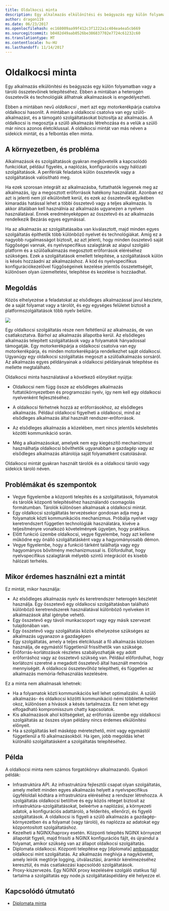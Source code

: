 ```yaml
---
title: Oldalkocsi minta
description: Egy alkalmazás elkülönítési és beágyazás egy külön folyamatban vagy a tároló összetevőinek telepítéséhez.
author: dragon119
ms.date: 06/23/2017
ms.openlocfilehash: ec168009aa99f412c3f1222a1c404ea4ea5cb669
ms.sourcegitcommit: b0482d49aab0526be386837702e7724c61232c60
ms.translationtype: MT
ms.contentlocale: hu-HU
ms.lasthandoff: 11/14/2017
---
```

# <a name="sidecar-pattern"></a>Oldalkocsi minta

Egy alkalmazás elkülönítési és beágyazás egy külön folyamatban vagy a tároló összetevőinek telepítéséhez. Ebben a mintában a heterogén összetevők és technológiák állhatnak alkalmazások is engedélyezheti.

Ebben a mintában nevű *oldalkocsi* , mert azt egy motorkerékpárja csatolva oldalkocsi hasonlít. A mintában a oldalkocsi csatolva van egy szülő-alkalmazást, és a támogató szolgáltatásokat biztosítja az alkalmazás. A oldalkocsi is megosztja a szülő alkalmazás létrehozása és a velük a szülő már nincs azonos életciklussal. A oldalkocsi mintát van más néven a sidekick mintát, és a felbontás ellen minta.

## <a name="context-and-problem"></a>A környezetben, és probléma

Alkalmazások és szolgáltatások gyakran megkövetelik a kapcsolódó funkciókat, például figyelés, a naplózás, konfigurációs vagy hálózati szolgáltatások. A perifériák feladatok külön összetevők vagy a szolgáltatások valósítható meg. 

Ha ezek szorosan integrált az alkalmazásba, futtathatók legyenek meg az alkalmazás, így a megosztott erőforrások hatékony használatát. Azonban ez azt is jelenti nem jól elkülönített kerül, és ezek az összetevők egyikében kimaradás hatással lehet a többi összetevő vagy a teljes alkalmazás. Is akkor általában kell használnia az alkalmazás ugyanezen a nyelven használatával. Ennek eredményeképpen az összetevő és az alkalmazás rendelkezik Bezárás egyes egymással.

Ha az alkalmazás az szolgáltatásaiba van kiválasztott, majd minden egyes szolgáltatás építhetők több különböző nyelvet és technológiákat. Amíg ez a nagyobb rugalmasságot biztosít, az azt jelenti, hogy minden összetevő saját függőségei vannak, és nyelvspecifikus szalagtárak az alapul szolgáló platform és a szülőalkalmazás megosztott erőforrások eléréséhez szükséges. Ezek a szolgáltatások emellett telepítése, a szolgáltatások külön is késés hozzáadni az alkalmazáshoz. A kód és nyelvspecifikus konfigurációkezelővel függőségeinek kezelése jelentős összetettségét, különösen olyan üzemeltetési, telepítése és kezelése is hozzáadhat.

## <a name="solution"></a>Megoldás

Közös elhelyezése a feladatokat az elsődleges alkalmazással javul készlete, de a saját folyamat vagy a tárolót, és egy egységes felületet biztosít a platformszolgáltatások több nyelv belülre. 

![](./_images/sidecar.png)

Egy oldalkocsi szolgáltatás része nem feltétlenül az alkalmazás, de van csatlakoztatva. Bárhol az alkalmazás állapotba kerül. Az elsődleges alkalmazás telepített szolgáltatások vagy a folyamatok hányadossal támogatják. Egy motorkerékpárja a oldalkocsi csatolva van egy motorkerékpárja, és minden motorkerékpárja rendelkezhet saját oldalkocsi. Ugyanúgy egy oldalkocsi szolgáltatás megoszt a szülőalkalmazás sorsáról. Az alkalmazás egyes példányainak a oldalkocsi példányának telepítése és mellette megtalálható. 

Oldalkocsi minta használatával a következő előnyöket nyújtja:

- Oldalkocsi nem függ össze az elsődleges alkalmazás futtatókörnyezetben és programozási nyelv, így nem kell egy oldalkocsi nyelvenként fejlesztéséhez. 

- A oldalkocsi férhetnek hozzá az erőforrásokhoz, az elsődleges alkalmazás. Például oldalkocsi figyelheti a oldalkocsi, mind az elsődleges alkalmazás által használt rendszer-erőforrások. 

- Az elsődleges alkalmazás a közelében, mert nincs jelentős késleltetés közötti kommunikáció során.

- Még a alkalmazásokat, amelyek nem egy kiegészítő mechanizmust használhatja oldalkocsi bővíthetők ugyanabban a gazdagép vagy az elsődleges alkalmazás altárolója saját folyamatként csatolásával.

Oldalkocsi mintát gyakran használt tárolók és a oldalkocsi tároló vagy sidekick tároló néven. 

## <a name="issues-and-considerations"></a>Problémákat és szempontok

- Vegye figyelembe a központi telepítés és a szolgáltatások, folyamatok és tárolók központi telepítéséhez használandó csomagolás formátumban. Tárolók különösen alkalmasak a oldalkocsi mintát.
- Egy oldalkocsi szolgáltatás tervezésekor gondosan adja meg a folyamatok közti kommunikációs mechanizmus. Próbálja nyelvet vagy keretrendszert független technológiák használatára, kivéve a teljesítményre vonatkozó követelmények ügyeljen, hogy praktikus.
- Előtt funkció üzembe oldalkocsi, vegye figyelembe, hogy azt kellene működne egy önálló szolgáltatásként vagy a hagyományosabb démon.
- Vegye figyelembe, hogy a funkció tárként találhatja vagy egy hagyományos bővítmény mechanizmussal is. Előfordulhat, hogy nyelvspecifikus szalagtárak mélyebb szintű integrációt és kisebb hálózati terhelés.

## <a name="when-to-use-this-pattern"></a>Mikor érdemes használni ezt a mintát

Ez mintát, mikor használja:

- Az elsődleges alkalmazás nyelv és keretrendszer heterogén készletét használja. Egy összetevő egy oldalkocsi szolgáltatásban található különböző keretrendszerek használatával különböző nyelveken írt alkalmazások által igénybe vehető.
- Egy összetevő egy távoli munkacsoport vagy egy másik szervezet tulajdonában van.
- Egy összetevő vagy szolgáltatás közös elhelyezése szükséges az alkalmazás ugyanazon a gazdagépen
- Egy szolgáltatás, amely a teljes életciklusát a fő alkalmazás közösen használja, de egymástól függetlenül frissíthetők van szüksége.
- Erőforrás-korlátozások részletes szabályozhatják egy adott erőforráshoz vagy az összetevő szükség van. Például előfordulhat, hogy korlátozni szeretné a megadott összetevő által használt memória mennyiségét. A oldalkocsi összetevőhöz telepítheti, és független az alkalmazás memória-felhasználás kezelésére.

Ez a minta nem alkalmasak lehetnek:

- Ha a folyamatok közti kommunikációs kell lehet optimalizálni. A szülő alkalmazás- és oldalkocsi közötti kommunikáció némi többletterhelést okoz, különösen a hívások a késés tartalmazza. Ez nem lehet egy elfogadható kompromisszum chatty kapcsolatok.
- Kis alkalmazások ahol költségeket, az erőforrás üzembe egy oldalkocsi szolgáltatás az összes olyan példány nincs érdemes elkülönítési előnyeit.
- Ha a szolgáltatás kell másképp méretezhető, mint vagy egymástól függetlenül a fő alkalmazásokból. Ha igen, jobb megoldás lehet különálló szolgáltatásként a szolgáltatás telepítéséhez.

## <a name="example"></a>Példa

A oldalkocsi minta nem számos forgatókönyv alkalmazandó. Gyakori példák:

- Infrastruktúra API. Az infrastruktúra fejlesztői csapat olyan szolgáltatás, amely mellett minden egyes alkalmazás helyett a nyelvspecifikus ügyféloldali kódtára a infrastruktúra eléréséhez a rendszer létrehozza. A szolgáltatás oldalkocsi betöltve és egy közös réteget biztosít az infrastruktúra-szolgáltatásokat, beleértve a naplózási, a környezeti adatok, a konfigurációs adattároló, a felderítés, ellenőrzi, és figyelő szolgáltatások. A oldalkocsi is figyeli a szülő alkalmazás a gazdagép-környezetben és a folyamat (vagy tároló), és naplózza az adatokat egy központosított szolgáltatáshoz.
- Kezelheti a NGINX/haproxy esetén. Központi telepítés NGINX környezet állapotát figyeli, majd frissíti a NGINX konfigurációs fájlt, és újraindul a folyamat, amikor szükség van az állapot oldalkocsi szolgáltatás.
- Diplomata oldalkocsi. Központi telepítése egy [diplomata] [ ambassador] oldalkocsi mint szolgáltatás. Az alkalmazás meghívja a nagykövetet, amely leírók megtörje logging, útválasztási, áramkör kérelmezéséhez keresztül, és más csatlakozási kapcsolódó szolgáltatások.
- Proxy-kiszervezés. Egy NGINX proxy kezelésére szolgáló statikus fájl tartalma a szolgáltatás egy node.js szolgáltatáspéldány elé helyezze el.


## <a name="related-guidance"></a>Kapcsolódó útmutató

- [Diplomata minta][ambassador]


[ambassador]: ./ambassador.md

